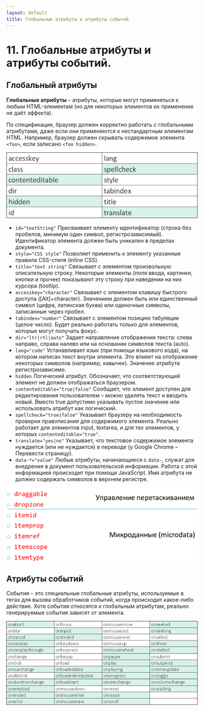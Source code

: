 ```yaml
---
layout: default
title: Глобальные атрибуты и атрибуты событий
---
```


# 11. Глобальные атрибуты и атрибуты событий.

## Глобальный атрибуты

**Глобальные атрибуты** – атрибуты, которые могут применяться к любым HTML-элементам (но для некоторых элементов их применение не даёт эффекта).

По спецификации, браузер должен корректно работать с глобальными атрибутами, даже если они применяются к нестандартным элементам HTML. Например, браузер должен скрывать содержимое элемента `<foo>`, если записано `<foo hidden>`.

![](images/chrome_2017-05-22_16-10-36.png)

* `id="textString"` Присваивает элементу идентификатор (строка без пробелов, минимум один символ, регистрозависимый). Идентификатор элемента должен быть уникален в пределах документа.
* `style="CSS style"` Позволяет применить к элементу указанные правила CSS-стиля (inline CSS).
* `title="text string"` Связывает с элементом произвольную описательную строку. Некоторые элементы (поля ввода, картинки, кнопки и прочее) показывают эту строку при наведении на них курсора (tooltip).
* `accesskey="character"` Связывает с элементом клавишу быстрого доступа ([Alt]+character). Значением должен быть или единственный символ (цифра, латинская буква) или одиночные символы, записанные через пробел.
* `tabindex="number"` Связывает с элементом позицию табуляции (целое число). Будет реально работать только для элементов, которые могут получать фокус.
* `dir="ltr|rtl|auto"` Задает направление отображения текста: слева направо, справа налево или на основании символов текста (auto).
* `lang="code"` Устанавливает язык (при помощи языкового кода), на котором написан текст внутри элемента. Это влияет на отображение некоторых символов (например, кавычек). Значение атрибута регистрозависимо.
* `hidden` Логический атрибут. Обозначает, что соответствующий элемент не должен отображаться браузером.
* `contenteditable="true|false"` Сообщает, что элемент доступен для редактирования пользователем – можно удалять текст и вводить новый. Вместо true допустимо указывать пустое значение или использовать атрибут как логический.
* `spellcheck="true|false"` Указывает браузеру на необходимость проверки правописания для содержимого элемента. Реально работает для элементов input, textarea, и для тех элементов, у которых `contenteditable="true"`.
* `translate="yes|no"` Указывает, что текстовое содержимое элемента нуждается (или не нуждается) в переводе (у Google Chrome – Перевести страницу).
* `data-*="value"` Любые атрибуты, начинающиеся с `data-`, служат для внедрения в документ пользовательской информации. Работа с этой информацией происходит при помощи JavaScript. Имя атрибута не должно содержать символов в верхнем регистре.

![](images/chrome_2017-05-22_16-12-03.png)

## Атрибуты событий

События – это специальные глобальные атрибуты, используемые в тегах для вызова обработчиков событий, когда происходит какое-либо действие. Хотя события относятся к глобальным атрибутам, реально генерируемые события зависят от элемента.

![](images/chrome_2017-05-22_16-14-09.png)